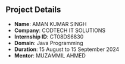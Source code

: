 
## Project Details

- **Name**: AMAN KUMAR SINGH
- **Company**: CODTECH IT SOLUTIONS
- **Internship ID**: CT08DS6830
- **Domain**: Java Programming
- **Duration**: 15 August to 15 September 2024
- **Mentor**: MUZAMMIL AHMED
